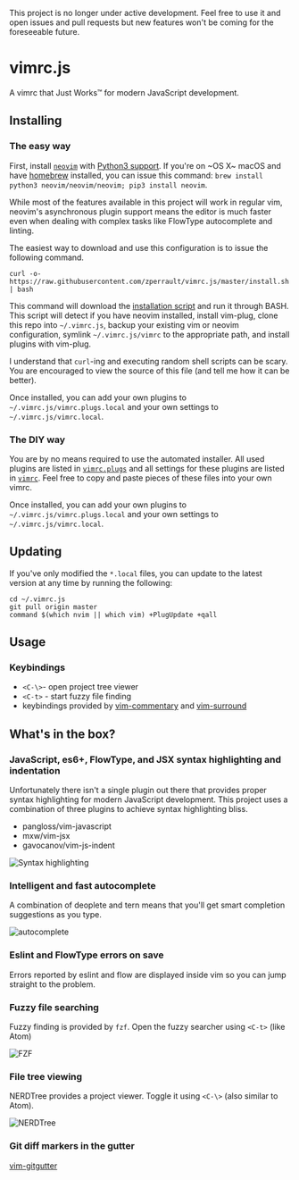 This project is no longer under active development. Feel free to use it and open issues and pull requests but new features won't be coming for the foreseeable future.

# vimrc.js

A vimrc that Just Works™ for modern JavaScript development.

## Installing

### The easy way

First, install [`neovim`](https://neovim.io/) with [Python3 support](https://github.com/neovim/python-client).
If you're on ~OS X~ macOS and have [homebrew](https://brew.sh) installed,
you can issue this command: `brew install python3 neovim/neovim/neovim; pip3 install neovim`.

While most of the features available in this project will work in
regular vim, neovim's asynchronous plugin support means the editor is
much faster even when dealing with complex tasks like FlowType
autocomplete and linting.

The easiest way to download and use this configuration is to issue the
following command.

```
curl -o- https://raw.githubusercontent.com/zperrault/vimrc.js/master/install.sh | bash
```

This command will download the [installation script](install.sh) and run it
through BASH. This script will detect if you have neovim installed, install
vim-plug, clone this repo into `~/.vimrc.js`, backup your existing vim or
neovim configuration, symlink `~/.vimrc.js/vimrc` to the appropriate path,
and install plugins with vim-plug.

I understand that `curl`-ing and executing random shell scripts can be scary.
You are encouraged to view the source of this file (and tell me how it can
be better).

Once installed, you can add your own plugins to `~/.vimrc.js/vimrc.plugs.local` and
your own settings to `~/.vimrc.js/vimrc.local`.

### The DIY way

You are by no means required to use the automated installer. All used plugins
are listed in [`vimrc.plugs`](vimrc.plugs) and all settings for these plugins
are listed in [`vimrc`](vimrc). Feel free to copy and paste pieces of these
files into your own vimrc.

Once installed, you can add your own plugins to `~/.vimrc.js/vimrc.plugs.local` and
your own settings to `~/.vimrc.js/vimrc.local`.

## Updating

If you've only modified the `*.local` files, you can update to the
latest version at any time by running the following:

```
cd ~/.vimrc.js
git pull origin master
command $(which nvim || which vim) +PlugUpdate +qall
```

## Usage

### Keybindings

- `<C-\>`- open project tree viewer
- `<C-t>` - start fuzzy file finding
- keybindings provided by [vim-commentary](https://github.com/tpope/vim-commentary#commentaryvim) and [vim-surround](https://github.com/tpope/vim-surround#surroundvim)

## What's in the box?

### JavaScript, es6+, FlowType, and JSX syntax highlighting and indentation

Unfortunately there isn't a single plugin out there that provides proper
syntax highlighting for modern JavaScript development. This project uses
a combination of three plugins to achieve syntax highlighting bliss.

- pangloss/vim-javascript
- mxw/vim-jsx
- gavocanov/vim-js-indent

![Syntax highlighting](http://i.imgur.com/aOrAmyr.png)

### Intelligent and fast autocomplete

A combination of deoplete and tern means that you'll get smart
completion suggestions as you type.

![autocomplete](http://i.imgur.com/YeyRkB0.png)

### Eslint and FlowType errors on save

Errors reported by eslint and flow are displayed inside vim so you can
jump straight to the problem.

### Fuzzy file searching

Fuzzy finding is provided by `fzf`. Open the fuzzy searcher using `<C-t>`
(like Atom)

![FZF](http://i.imgur.com/1hKJWei.png)

### File tree viewing

NERDTree provides a project viewer. Toggle it using `<C-\>` (also
similar to Atom).

![NERDTree](http://i.imgur.com/Lzi08Aa.png)

### Git diff markers in the gutter

[vim-gitgutter](https://github.com/airblade/vim-gitgutter)
